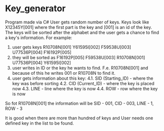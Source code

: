 # Key_generator
Program made via C#
User gets random number of keys. Keys look like X12345Y[001] where the first part is the key and [001] is an id of the key.
The keys will be sorted after the alphabet and the user gets a chance to find a key's information.
For example: 
  1. user gets keys         R10708N[001] Y61595I[002] F59538U[003] U77536P[004] F16192P[005]
  2. they will be sorted as F16192P[005] F59538U[003] R10708N[001] U77536P[004] Y61595I[002]
  3. user writes in ID or the key he wants to find. F.e. R10708N[001] and because of this he writes 001 or R10708N to find it.
  4. user gets information about this key:
4.1.  SID (Starting_ID) - where the key was before sorting
4.2.  CID (Current_ID)  - where the key is placed now
4.3.  LINE              - line where the key is now
4.4.  ROW               - row where the key is now

So fot R10708N[001] the information will be SID - 001, CID - 003, LINE - 1, ROW - 3

It is good when there are more than hundred of keys and User needs one defined key in the list to be found.
